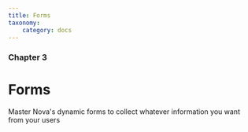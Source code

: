 ```yaml
---
title: Forms
taxonomy:
    category: docs
---
```


### Chapter 3

# Forms

Master Nova's dynamic forms to collect whatever information you want from your users

